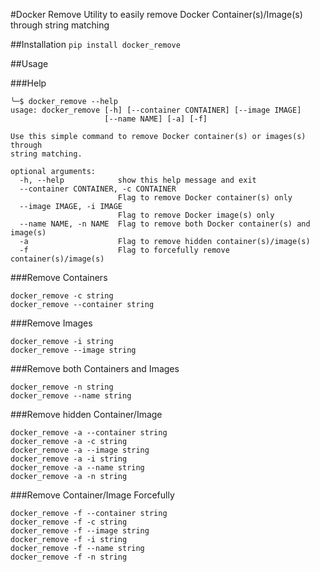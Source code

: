 #Docker Remove
Utility to easily remove Docker Container(s)/Image(s) through string matching  

##Installation
`pip install docker_remove`  

##Usage

###Help
```
╰─$ docker_remove --help
usage: docker_remove [-h] [--container CONTAINER] [--image IMAGE]
                     [--name NAME] [-a] [-f]

Use this simple command to remove Docker container(s) or images(s) through
string matching.

optional arguments:
  -h, --help            show this help message and exit
  --container CONTAINER, -c CONTAINER
                        Flag to remove Docker container(s) only
  --image IMAGE, -i IMAGE
                        Flag to remove Docker image(s) only
  --name NAME, -n NAME  Flag to remove both Docker container(s) and image(s)
  -a                    Flag to remove hidden container(s)/image(s)
  -f                    Flag to forcefully remove container(s)/image(s)
```

###Remove Containers

```
docker_remove -c string
docker_remove --container string
```

###Remove Images

```
docker_remove -i string
docker_remove --image string
```

###Remove both Containers and Images
```
docker_remove -n string
docker_remove --name string
```

###Remove hidden Container/Image  
```
docker_remove -a --container string
docker_remove -a -c string
docker_remove -a --image string
docker_remove -a -i string
docker_remove -a --name string
docker_remove -a -n string
```

###Remove Container/Image Forcefully 
```
docker_remove -f --container string
docker_remove -f -c string
docker_remove -f --image string
docker_remove -f -i string
docker_remove -f --name string
docker_remove -f -n string
```

